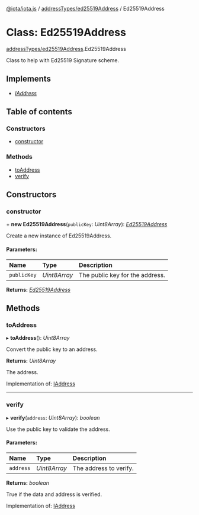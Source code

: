 [@iota/iota.js](../README.md) / [addressTypes/ed25519Address](../modules/addresstypes_ed25519address.md) / Ed25519Address

# Class: Ed25519Address

[addressTypes/ed25519Address](../modules/addresstypes_ed25519address.md).Ed25519Address

Class to help with Ed25519 Signature scheme.

## Implements

* [*IAddress*](../interfaces/models_iaddress.iaddress.md)

## Table of contents

### Constructors

- [constructor](addresstypes_ed25519address.ed25519address.md#constructor)

### Methods

- [toAddress](addresstypes_ed25519address.ed25519address.md#toaddress)
- [verify](addresstypes_ed25519address.ed25519address.md#verify)

## Constructors

### constructor

\+ **new Ed25519Address**(`publicKey`: *Uint8Array*): [*Ed25519Address*](addresstypes_ed25519address.ed25519address.md)

Create a new instance of Ed25519Address.

#### Parameters:

Name | Type | Description |
:------ | :------ | :------ |
`publicKey` | *Uint8Array* | The public key for the address.    |

**Returns:** [*Ed25519Address*](addresstypes_ed25519address.ed25519address.md)

## Methods

### toAddress

▸ **toAddress**(): *Uint8Array*

Convert the public key to an address.

**Returns:** *Uint8Array*

The address.

Implementation of: [IAddress](../interfaces/models_iaddress.iaddress.md)

___

### verify

▸ **verify**(`address`: *Uint8Array*): *boolean*

Use the public key to validate the address.

#### Parameters:

Name | Type | Description |
:------ | :------ | :------ |
`address` | *Uint8Array* | The address to verify.   |

**Returns:** *boolean*

True if the data and address is verified.

Implementation of: [IAddress](../interfaces/models_iaddress.iaddress.md)
